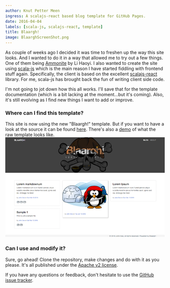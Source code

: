 ```yaml
---
author: Knut Petter Meen
ingress: A scalajs-react based blog template for GitHub Pages.
date: 2016-04-04
labels: [scala-js, scalajs-react, template]
title: Blaargh!
image: BlaarghScreenShot.png
---
```


As couple of weeks ago I decided it was time to freshen up the way this site looks. And I wanted to do it in a way that allowed me to try out a few things. One of them being [Ammonite](http://www.lihaoyi.com/Ammonite/) by Li Haoyi. I also wanted to create the site using [scala-js](http://scala-js.org) which is the main reason I have started fiddling with frontend stuff again. Specifically, the client is based on the excellent [scalajs-react](https://github.com/japgolly/scalajs-react) library. For me, scala-js has brought back the fun of writing client side code.

I'm not going to jot down how this all works. I'll save that for the template documentation (which is a bit lacking at the moment...but it's coming). Also, it's still evolving as I find new things I want to add or improve.

### Where can I find this template?

This site is now using the new "Blaargh!" template. But if you want to have a look at the source it can be found [here](https://github.com/kpmeen/blaargh). There's also a  [demo](http://scalytica.net/blaargh) of what the raw template looks like.
![Blaargh! demo screen shot](BlaarghScreenShot.png)


### Can I use and modify it?

Sure, go ahead! Clone the repository, make changes and do with it as you please. It's all published under the [Apache v2 license](http://www.apache.org/licenses/LICENSE-2.0).

If you have any questions or feedback, don't hesitate to use the [GitHub issue tracker](https://github.com/kpmeen/blaargh/issues).










